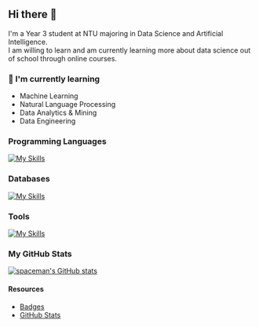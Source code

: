 ## Hi there 👋
I'm a Year 3 student at NTU majoring in Data Science and Artificial Intelligence.  
I am willing to learn and am currently learning more about data science out of school through online courses.

### 🌱 I'm currently learning
- Machine Learning
- Natural Language Processing
- Data Analytics & Mining
- Data Engineering

### Programming Languages
[![My Skills](https://skillicons.dev/icons?i=c,cpp,css,html,java,js,py,r,react,&perline=10&theme=light)](https://skillicons.dev)

### Databases
[![My Skills](https://skillicons.dev/icons?i=mysql,&perline=10&theme=light)](https://skillicons.dev)

### Tools
[![My Skills](https://skillicons.dev/icons?i=docker,eclipse,github,vscode,&perline=5&theme=light)](https://skillicons.dev)

### My GitHub Stats
[![spaceman's GitHub stats](https://github-readme-stats.vercel.app/api?username=spaceman03&show_icons=true&icon_color=7393B3&bg_color=000000&text_color=FFFFFF&title_color=89CFF0)](https://github.com/anuraghazra/github-readme-stats)

#### Resources
- [Badges](https://github.com/tandpfun/skill-icons)
- [GitHub Stats](https://github.com/anuraghazra/github-readme-stats)

<!--
**spaceman03/spaceman03** is a ✨ _special_ ✨ repository because its `README.md` (this file) appears on your GitHub profile.

Here are some ideas to get you started:

- 🔭 I’m currently working on ...
- 🌱 I’m currently learning ...
- 👯 I’m looking to collaborate on ...
- 🤔 I’m looking for help with ...
- 💬 Ask me about ...
- 📫 How to reach me: ...
- 😄 Pronouns: ...
- ⚡ Fun fact: ...
-->
